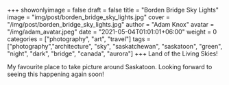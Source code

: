 +++
showonlyimage = false
draft = false
title = "Borden Bridge Sky Lights"
image = "img/post/borden_bridge_sky_lights.jpg"
cover = "/img/post/borden_bridge_sky_lights.jpg"
author = "Adam Knox"
avatar = "/img/adam_avatar.jpeg"
date = "2021-05-04T01:01:01+06:00"
weight = 0
categories = ["photography", "art", "travel"]
tags = ["photography","architecture", "sky", "saskatchewan", "saskatoon", "green", "night", "dark", "bridge", "canada", "aurora"]
+++
Land of the Living Skies!
<!--more-->
My favourite place to take picture around Saskatoon. Looking forward to seeing this happening again soon!